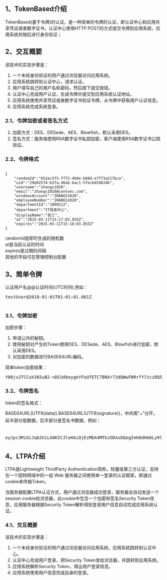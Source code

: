 <h2>1、TokenBased介绍</h2>

TokenBased(基于令牌)的认证，是一种简单的令牌的认证，即认证中心和应用共享凭证或者数字证书，认证中心使用HTTP POST的方式提交令牌到应用系统，应用系统并随后进行身份验证；

<h2>2、交互概要</h2>
 
该技术的实现步骤是：
 <ol>
  <li>一个未经身份验证的用户通过浏览器访问应用系统。</li>
  <li>应用系统跳转到认证中心，请求认证。</li>
  <li>用户填写自己的用户名和密码，然后按下提交按钮。</li>
  <li>认证中心完成用户认证，生成令牌并提交到应用系统认证地址。</li>
  <li>应用系统使用共享凭证或者数字证书验证令牌，从令牌中获取用户认证信息。</li>
  <li>应用系统完成系统登录。</li>
</ol>

<h3>2.1、令牌加密或者签名方式</h3>

<ol>
  <li>加密方式：DES、DESede、AES、Blowfish，默认采用DES。</li>
  <li>签名方式：服务端使用RSA数字证书私钥加密，客户端使用RSA数字证书公钥验证。</li>
</ol>

<h3>2.2、令牌格式</h3>

<pre><code class="json hljs">
{
	"randomId":"652ec5f5-fff2-4b8e-b88d-e7ff3a217bca",
	"uid":"29e82574-b37a-46ab-bac1-5fecbd24b24b",
	"username":"zhangs1020",
	"email":"zhangs1020@connsec.com",
	"windowsAccount":"ZHANGS1020",
	"employeeNumber":"ZHANGS1020",
	"departmentId":"1000212",
	"department":"IT信息中心",
	"displayName":"张三",
	"at":"2015-03-11T15:17:03.855Z",
	"expires":"2015-03-11T15:18:03.855Z"
}
</code></pre> 

randomId是即时生成的随机数<br>
at是当前认证的时间<br>
expires是过期的间隔<br>
其他的字段可在管理控制台配置

<h2>3、简单令牌</h2>

认证用户名@@认证时间(UTC时间),例如：
<pre class="prettyprint">
testUser@2010-01-01T01:01:01.001Z<br>
</pre>
<h3>3.1、令牌加密</h3>

加密步骤：
 <ol>
  <li>申请公共的秘钥。</li>
  <li>使用秘钥对产生的Token使用DES、DESede、AES、Blowfish进行加密，默认采用DES。</li>
  <li>对加密的数据进行BASE64URL编码。</li>
</ol>


简单token加密结果：<br>
<pre class="prettyprint">
Y00jv2TCCuk365uB2-nDCUdboygeYFoUfETC7BNXr73dQWwFNRrfYltczDQ5iWg8NTO-GsP--VlR6L-JyNhZSg
</pre>
<h3>3.2、令牌签名</h3>

token的签名格式：BASE64URL(UTF8(data)).BASE64URL(UTF8(signature))，中间用"<em style='font-size: 30px;  font-style: normal;'>.</em>"分开，前半部分是数据，后半部分是签名书数据，例如：<br>
<pre class="prettyprint">
eyJpc3MiOiJqb2UiLA0KICJleHAiOjEzMDA4MTkzODAsDQogImh0dHA6Ly9leGFtcGxlLmNvbS9pc19yb290Ijp0cnVlfQ<em style="font-size: 40px;  font-style: normal;">.</em>dBjftJeZ4CVP-mB92K27uhbUJU1p1r_wW1gFWFOEjXk
</pre>

<h2>4、LTPA介绍</h2>
    
LTPA是Lightweight ThirdParty Authentication简称，轻量级第三方认证，支持在一个因特网域中的一组 Web 服务器之间使用单一登录的认证框架，即通过cookie来传输Token。

当服务器配置LTPA认证方式，用户通过浏览器成功登录，服务器会自动发送一个session cookie给浏览器，此cookie中包含一个加密和签名Security Token信息，应用服务器根据Security Token解析得到登录用户信息自动完成应用系统认证。

<h3>4.1、交互概要</h3>
 
 该技术的实现步骤是：
 <ol>
  <li>一个未经身份验证的用户通过浏览器访问应用系统，应用系统跳转到认证中心。</li>
  <li>认证中心完成用户登录，把Security Token发给浏览器，并跳转到应用系统。</li>
  <li>应用系统解析Security Token，得出用户登录信息。</li>
  <li>应用系统使用用户信息完成自身的登录。</li>
</ol>
